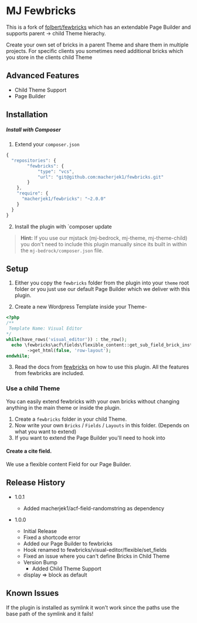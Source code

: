 # MJ Fewbricks

This is a fork of [folbert/fewbricks](https://github.com/folbert/fewbricks) which has an extendable Page Builder and supports parent -> child Theme hierachy.

Create your own set of bricks in a parent Theme and share them in multiple projects. For specific clients you sometimes need additional bricks which you store in the clients child Theme


## Advanced Features

* Child Theme Support
* Page Builder

## Installation


##### Install with Composer

1. Extend your `composer.json`
```javascript
{
  "repositories": {
        "fewbricks": {
            "type": "vcs",
            "url": "git@github.com:macherjek1/fewbricks.git"
        }
    },
    "require": {
      "macherjek1/fewbricks": "~2.0.0"
    }
  }
}
```
2. Install the plugin with `composer update


> **Hint:** If you use our mjstack (mj-bedrock, mj-theme, mj-theme-child) you don't need to include this plugin manually since its built in within the `mj-bedrock/composer.json` file.


## Setup


1. Either you copy the `fewbricks` folder from the plugin into your `theme` root folder or you just use our default Page Builder which we deliver with this plugin.

2. Create a new Wordpress Template inside your Theme-

```php
<?php
/**
 Template Name: Visual Editor
*/
while(have_rows('visual_editor')) : the_row();
  echo \fewbricks\acf\fields\flexible_content::get_sub_field_brick_instance()
        ->get_html(false, 'row-layout');
endwhile;
```

3. Read the docs from [fewbricks](https://github.com/folbert/fewbricks) on how to use this plugin. All the features from fewbricks are included.


### Use a child Theme

You can easily extend fewbricks with your own bricks without changing anything in the main theme or inside the plugin. 

1. Create a `fewbricks` folder in your child Theme.
2. Now write your own `Bricks` / `Fields` / `Layouts` in this folder. (Depends on what you want to extend)
3. If you want to extend the Page Builder you'll need to hook into 


#### Create a cite field.

We use a flexible content Field for our Page Builder. 



## Release History

* 1.0.1
  * Added macherjek1/acf-field-randomstring as dependency

* 1.0.0
  * Initial Release
  * Fixed a shortcode error
  * Added our Page Builder to fewbricks
  * Hook renamed to fewbricks/visual-editor/flexible/set_fields
  * Fixed an issue where you can't define Bricks in Child Theme
  * Version Bump
	* Added Child Theme Support
  * display => block as default

## Known Issues

If the plugin is installed as symlink it won't work since the paths 
use the base path of the symlink and it fails!
